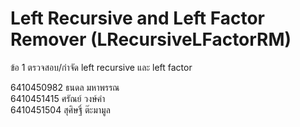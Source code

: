 ﻿# Left Recursive and Left Factor Remover (LRecursiveLFactorRM)

ข้อ 1 ตรวจสอบ/กำจัด left recursive และ left factor

6410450982 ธนดล มหาพรรณ   
6410451415 ศรัณย์ วงษ์คำ   
6410451504 สุศิษฐิ์ ต๊ะมามูล  
